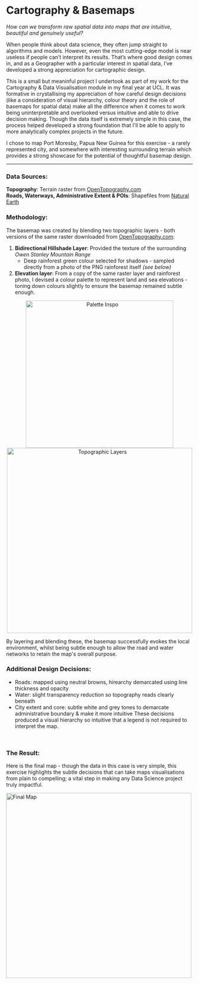 # Cartography & Basemaps
*How can we transform raw spatial data into maps that are intuitive, beautiful and genuinely useful?*

When people think about data science, they often jump straight to algorithms and models. However, even the most cutting-edge model is near useless if people can’t interpret its results. That’s where good design comes in, and as a Geographer with a particular interest in spatial data, I’ve developed a strong appreciation for cartographic design.

This is a small but meaninful project I undertook as part of my work for the Cartography & Data Visualisation module in my final year at UCL. It was formative in crystallising my appreciation of how careful design decisions (like a consideration of visual hierarchy, colour theory and the role of basemaps for spatial data) make all the difference when it comes to work being uninterpretable and overlooked versus intuitive and able to drive decision making. 
Though the data itself is extremely simple in this case, the process helped developed a strong foundation that I'll be able to apply to more analytically complex projects in the future. 

I chose to map Port Moresby, Papua New Guinea for this exercise - a rarely represented city, and somewhere with interesting surrounding terrain which provides a strong showcase for the potential of thoughtful basemap design. 
<br>

---


### Data Sources:

**Topography**: Terrain raster from [OpenTopography.com](https://portal.opentopography.org/datasets) <br>
**Roads, Waterways, Administrative Extent & POIs**: Shapefiles from [Natural Earth](https://www.naturalearthdata.com/)
<br>


### Methodology:

The basemap was created by blending two topographic layers - both versions of the same raster downloaded from [OpenTopography.com](https://portal.opentopography.org/datasets):

  1. **Bidirectional Hillshade Layer**: Provided the texture of the surrounding *Owen Stanley Mountain Range*
     - Deep rainforest green colour selected for shadows - sampled directly from a photo of the PNG rainforest itself *(see below)*
  2. **Elevation layer**: From a copy of the same raster layer and rainforest photo, I devised a colour palette to represent land and sea elevations - toning down colours slightly to ensure the basemap remained subtle enough.

<p align='center'>
  <img src="https://katehodges1.github.io/assets/img/colour%20palette%20inspo.png" alt="Palette Inspo" width="398" />
  <img src="https://katehodges1.github.io/assets/img/basemap%20layers.png" alt="Topographic Layers" width="500" />  
</p>

By layering and blending these, the basemap successfully evokes the local environment, whilst being subtle enough to allow the road and water networks to retain the map's overall purpose.
<br>


### Additional Design Decisions:
  - Roads: mapped using neutral browns, hirearchy demarcated using line thickness and opacity
  - Water: slight transparency reduction so topography reads clearly beneath
  - City extent and core: subtle white and grey tones to demarcate administrative boundary & make it more intuitive
These decisions produced a visual hierarchy so intuitive that a legend is not required to interpret the map.
<br>

### The Result:

Here is the final map - though the data in this case is very simple, this exercise highlights the subtle decisions that can take maps visualisations from plain to compelling; a vital step in making any Data Science project truly impactful.

<img src="https://katehodges1.github.io/assets/img/Port%20Moresby.png" alt="Final Map" width="500" />
